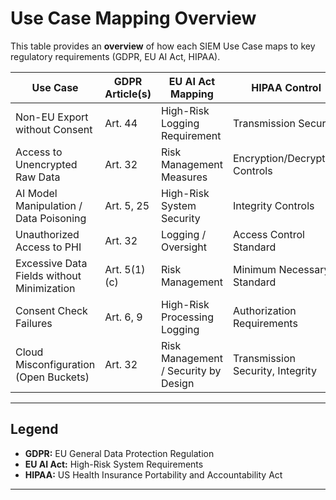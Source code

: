 # Use Case Mapping Overview

This table provides an **overview** of how each SIEM Use Case maps to key regulatory requirements (GDPR, EU AI Act, HIPAA).

| Use Case                                | GDPR Article(s)            | EU AI Act Mapping                | HIPAA Control                    |
|-----------------------------------------|----------------------------|----------------------------------|----------------------------------|
| Non-EU Export without Consent           | Art. 44                     | High-Risk Logging Requirement    | Transmission Security            |
| Access to Unencrypted Raw Data          | Art. 32                     | Risk Management Measures         | Encryption/Decryption Controls   |
| AI Model Manipulation / Data Poisoning  | Art. 5, 25                  | High-Risk System Security        | Integrity Controls               |
| Unauthorized Access to PHI              | Art. 32                     | Logging / Oversight              | Access Control Standard          |
| Excessive Data Fields without Minimization | Art. 5(1)(c)              | Risk Management                  | Minimum Necessary Standard       |
| Consent Check Failures                  | Art. 6, 9                   | High-Risk Processing Logging     | Authorization Requirements       |
| Cloud Misconfiguration (Open Buckets)   | Art. 32                     | Risk Management / Security by Design | Transmission Security, Integrity |

---

## Legend
- **GDPR:** EU General Data Protection Regulation
- **EU AI Act:** High-Risk System Requirements
- **HIPAA:** US Health Insurance Portability and Accountability Act

---


